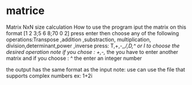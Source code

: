 # matrice
Matrix NxN size calculation
How to use the program
iput the matrix on this format 
[1 2 3;5 6 8;70 0 2]
press enter
then choose any of the following operations:Transpose ,addition ,substraction, multiplication, division,determinant,power ,inverse
press: T,+,-,*,/,D,^ or I to choose the desired operation
note if you chose : +,-,* the you have to enter another matrix
and if you choose : ^ the enter an integer number 

the output has the same format as the input
note: use can use the file that supports complex numbers ex: 1+2i
